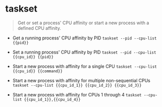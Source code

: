 # taskset
> Get or set a process' CPU affinity or start a new process with a defined CPU affinity.

- Get a running process' CPU affinity by PID
`taskset --pid --cpu-list {{pid}}`

- Set a running process' CPU affinity by PID
`taskset --pid --cpu-list {{cpu_id}} {{pid}}`

- Start a new process with affinity for a single CPU
`taskset --cpu-list {{cpu_id}} {{command}}`

- Start a new process with affinity for multiple non-sequential CPUs
`taskset --cpu-list {{cpu_id_1}} {{cpu_id_2}} {{cpu_id_3}}`

- Start a new process with affinity for CPUs 1 through 4
`taskset --cpu-list {{cpu_id_1}},{{cpu_id_4}}`
